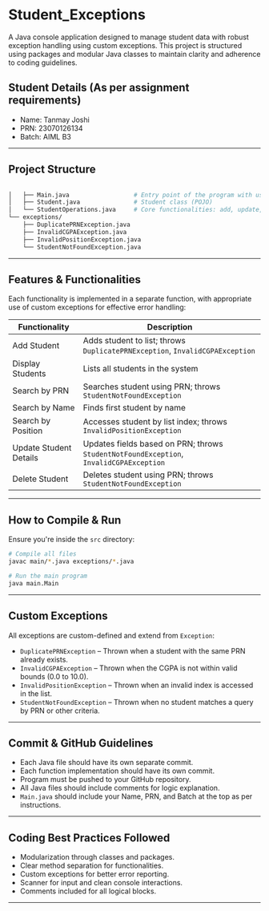 # Student_Exceptions

A Java console application designed to manage student data with robust exception handling using custom exceptions. This project is structured using packages and modular Java classes to maintain clarity and adherence to coding guidelines.

## Student Details (As per assignment requirements)
- Name: Tanmay Joshi
- PRN: 23070126134
- Batch: AIML B3

---

## Project Structure

```bash

│   ├── Main.java                  # Entry point of the program with user menu
│   ├── Student.java               # Student class (POJO)
│   └── StudentOperations.java     # Core functionalities: add, update, delete, search, etc.
└── exceptions/
    ├── DuplicatePRNException.java
    ├── InvalidCGPAException.java
    ├── InvalidPositionException.java
    └── StudentNotFoundException.java
```

---

## Features & Functionalities

Each functionality is implemented in a separate function, with appropriate use of custom exceptions for effective error handling:

| Functionality              | Description |
|---------------------------|-------------|
| Add Student               | Adds student to list; throws `DuplicatePRNException`, `InvalidCGPAException` |
| Display Students          | Lists all students in the system |
| Search by PRN             | Searches student using PRN; throws `StudentNotFoundException` |
| Search by Name            | Finds first student by name |
| Search by Position        | Accesses student by list index; throws `InvalidPositionException` |
| Update Student Details    | Updates fields based on PRN; throws `StudentNotFoundException`, `InvalidCGPAException` |
| Delete Student            | Deletes student using PRN; throws `StudentNotFoundException` |

---

## How to Compile & Run

Ensure you're inside the `src` directory:

```bash
# Compile all files
javac main/*.java exceptions/*.java

# Run the main program
java main.Main
```

---

## Custom Exceptions

All exceptions are custom-defined and extend from `Exception`:

- `DuplicatePRNException` – Thrown when a student with the same PRN already exists.
- `InvalidCGPAException` – Thrown when the CGPA is not within valid bounds (0.0 to 10.0).
- `InvalidPositionException` – Thrown when an invalid index is accessed in the list.
- `StudentNotFoundException` – Thrown when no student matches a query by PRN or other criteria.

---

## Commit & GitHub Guidelines

- Each Java file should have its own separate commit.
- Each function implementation should have its own commit.
- Program must be pushed to your GitHub repository.
- All Java files should include comments for logic explanation.
- `Main.java` should include your Name, PRN, and Batch at the top as per instructions.

---

## Coding Best Practices Followed

- Modularization through classes and packages.
- Clear method separation for functionalities.
- Custom exceptions for better error reporting.
- Scanner for input and clean console interactions.
- Comments included for all logical blocks.

---
